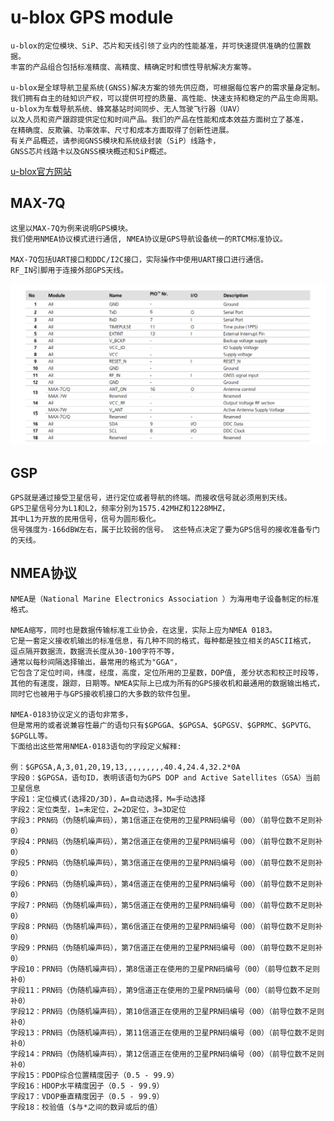 # u-blox GPS module

    u‑blox的定位模块、SiP、芯片和天线引领了业内的性能基准，并可快速提供准确的位置数据。
    丰富的产品组合包括标准精度、高精度、精确定时和惯性导航解决方案等。

    u‑blox是全球导航卫星系统(GNSS)解决方案的领先供应商，可根据每位客户的需求量身定制。
    我们拥有自主的硅知识产权，可以提供可控的质量、高性能、快速支持和稳定的产品生命周期。
    u‑blox为车载导航系统、蜂窝基站时间同步、无人驾驶飞行器（UAV）
    以及人员和资产跟踪提供定位和时间产品。我们的产品在性能和成本效益方面树立了基准，
    在精确度、反欺骗、功率效率、尺寸和成本方面取得了创新性进展。
    有关产品概述，请参阅GNSS模块和系统级封装（SiP）线路卡，
    GNSS芯片线路卡以及GNSS模块概述和SiP概述。

[u-blox官方网站](https://www.u-blox.com/zh/positioning-chips-and-modules)

## MAX-7Q

    这里以MAX-7Q为例来说明GPS模块。
    我们使用NMEA协议模式进行通信, NMEA协议是GPS导航设备统一的RTCM标准协议。

    MAX-7Q包括UART接口和DDC/I2C接口，实际操作中使用UART接口进行通信。
    RF_IN引脚用于连接外部GPS天线。

![avatar](./MAX-7-PIN.png)

## GSP

    GPS就是通过接受卫星信号，进行定位或者导航的终端。而接收信号就必须用到天线。
    GPS卫星信号分为L1和L2，频率分别为1575.42MHZ和1228MHZ，
    其中L1为开放的民用信号，信号为圆形极化。
    信号强度为-166dBW左右，属于比较弱的信号。 这些特点决定了要为GPS信号的接收准备专门的天线。

## NMEA协议

    NMEA是（National Marine Electronics Association ）为海用电子设备制定的标准格式。

    NMEA缩写，同时也是数据传输标准工业协会，在这里，实际上应为NMEA 0183。
    它是一套定义接收机输出的标准信息，有几种不同的格式，每种都是独立相关的ASCII格式，
    逗点隔开数据流，数据流长度从30-100字符不等，
    通常以每秒间隔选择输出，最常用的格式为"GGA"，
    它包含了定位时间，纬度，经度，高度，定位所用的卫星数，DOP值, 差分状态和校正时段等，
    其他的有速度，跟踪，日期等。NMEA实际上已成为所有的GPS接收机和最通用的数据输出格式，
    同时它也被用于与GPS接收机接口的大多数的软件包里。

    NMEA-0183协议定义的语句非常多，
    但是常用的或者说兼容性最广的语句只有$GPGGA、$GPGSA、$GPGSV、$GPRMC、$GPVTG、$GPGLL等。
    下面给出这些常用NMEA-0183语句的字段定义解释:

    例：$GPGSA,A,3,01,20,19,13,,,,,,,,,40.4,24.4,32.2*0A
    字段0：$GPGSA，语句ID，表明该语句为GPS DOP and Active Satellites（GSA）当前卫星信息
    字段1：定位模式(选择2D/3D)，A=自动选择，M=手动选择
    字段2：定位类型，1=未定位，2=2D定位，3=3D定位
    字段3：PRN码（伪随机噪声码），第1信道正在使用的卫星PRN码编号（00）（前导位数不足则补0）
    字段4：PRN码（伪随机噪声码），第2信道正在使用的卫星PRN码编号（00）（前导位数不足则补0）
    字段5：PRN码（伪随机噪声码），第3信道正在使用的卫星PRN码编号（00）（前导位数不足则补0）
    字段6：PRN码（伪随机噪声码），第4信道正在使用的卫星PRN码编号（00）（前导位数不足则补0）
    字段7：PRN码（伪随机噪声码），第5信道正在使用的卫星PRN码编号（00）（前导位数不足则补0）
    字段8：PRN码（伪随机噪声码），第6信道正在使用的卫星PRN码编号（00）（前导位数不足则补0）
    字段9：PRN码（伪随机噪声码），第7信道正在使用的卫星PRN码编号（00）（前导位数不足则补0）
    字段10：PRN码（伪随机噪声码），第8信道正在使用的卫星PRN码编号（00）（前导位数不足则补0）
    字段11：PRN码（伪随机噪声码），第9信道正在使用的卫星PRN码编号（00）（前导位数不足则补0）
    字段12：PRN码（伪随机噪声码），第10信道正在使用的卫星PRN码编号（00）（前导位数不足则补0）
    字段13：PRN码（伪随机噪声码），第11信道正在使用的卫星PRN码编号（00）（前导位数不足则补0）
    字段14：PRN码（伪随机噪声码），第12信道正在使用的卫星PRN码编号（00）（前导位数不足则补0）
    字段15：PDOP综合位置精度因子（0.5 - 99.9）
    字段16：HDOP水平精度因子（0.5 - 99.9）
    字段17：VDOP垂直精度因子（0.5 - 99.9）
    字段18：校验值（$与*之间的数异或后的值）
